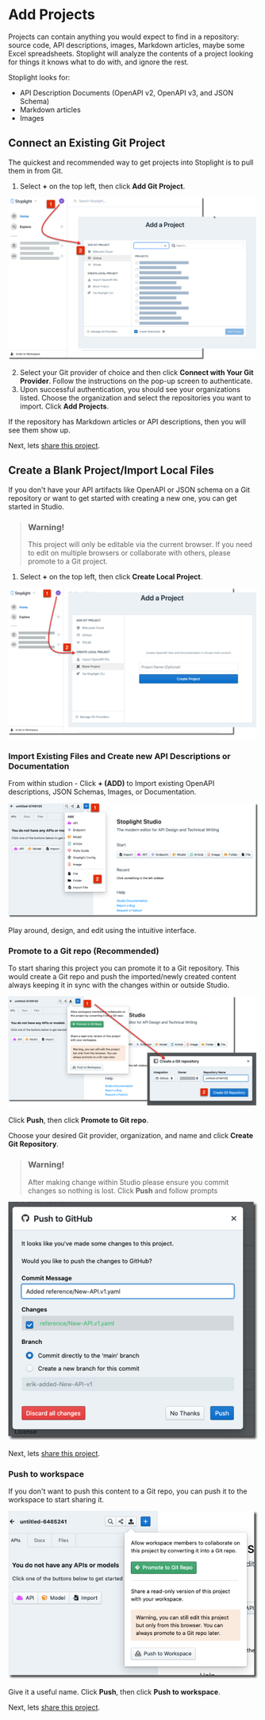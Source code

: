 # Add Projects

Projects can contain anything you would expect to find in a repository: source code, API descriptions, images, Markdown articles, maybe some Excel spreadsheets. Stoplight will analyze the contents of a project looking for things it knows what to do with, and ignore the rest.

Stoplight looks for: 

- API Description Documents (OpenAPI v2, OpenAPI v3, and JSON Schema)
- Markdown articles
- Images

## Connect an Existing Git Project

The quickest and recommended way to get projects into Stoplight is to pull them in from Git.

1. Select **+** on the top left, then click **Add Git Project**.

![add-projects](../assets/images/add_git_project.png)

2. Select your Git provider of choice and then click **Connect with Your Git Provider**. Follow the instructions on the pop-up screen to authenticate.
3. Upon successful authentication, you should see your organizations listed. Choose the organization and select the repositories you want to import. Click **Add Projects**.

If the repository has Markdown articles or API descriptions, then you will see them show up.

Next, lets [share this project](share-documentation-quickstart.md). 

## Create a Blank Project/Import Local Files

If you don't have your API artifacts like OpenAPI or JSON schema on a Git repository or want to get started with creating a new one, you can get started in Studio. 

<!-- theme: warning -->

> ### Warning! 
>
> This project will only be editable via the current browser. If you need to edit on multiple browsers or collaborate with others, please promote to a Git project.

1. Select **+** on the top left, then click **Create Local Project**.

![start a new project](../assets/images/add_local_project.png)

### Import Existing Files and Create new API Descriptions or Documentation


From within studion - Click **+ (ADD)** to Import existing OpenAPI descriptions, JSON Schemas, Images, or Documentation.

![import existing file](../assets/images/import_files.png)

Play around, design, and edit using the intuitive interface.  


### Promote to a Git repo (Recommended)
To start sharing this project you can promote it to a Git repository. This would create a Git repo and push the imported/newly created content always keeping it in sync with the changes within or outside Studio. 

![promote-to-git](../assets/images/git_promote.png)

Click **Push**, then click **Promote to  Git repo**. 

Choose your desired Git provider, organization, and name and click **Create Git Repository**.

<!-- theme: warning -->

> ### Warning! 
>
> After making change within Studio please ensure you commit changes so nothing is lost. Click **Push** and follow prompts

![commit-to-git](../assets/images/git_commit.png)
 

Next, lets [share this project](share-documentation-quickstart.md). 

### Push to workspace

If you don't want to push this content to a Git repo, you can push it to the workspace to start sharing it.

![push-to-workspace](../assets/images/push_to_workspace.png)

Give it a useful name. Click **Push**, then click **Push to workspace**. 

Next, lets [share this project](share-documentation-quickstart.md). 

